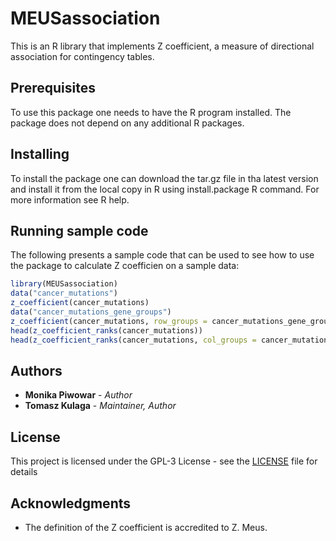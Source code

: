# MEUSassociation

This is an R library that implements Z coefficient, a measure of directional association for contingency tables.

## Prerequisites

To use this package one needs to have the R program installed. The package does not depend on any additional R packages.

## Installing

To install the package one can download the tar.gz file in tha latest version and install it from the local copy in R using install.package R command. For more information see R help.

## Running sample code

The following presents a sample code that can be used to see how to use the package to calculate Z coefficien on a sample data:
```R
library(MEUSassociation)
data("cancer_mutations")
z_coefficient(cancer_mutations)
data("cancer_mutations_gene_groups")
z_coefficient(cancer_mutations, row_groups = cancer_mutations_gene_groups)
head(z_coefficient_ranks(cancer_mutations))
head(z_coefficient_ranks(cancer_mutations, col_groups = cancer_mutations_gene_groups)) 
```

## Authors

* **Monika Piwowar** - *Author*
* **Tomasz Kulaga** - *Maintainer, Author*

## License

This project is licensed under the GPL-3 License - see the [LICENSE](LICENSE) file for details

## Acknowledgments

* The definition of the Z coefficient is accredited to Z. Meus.
